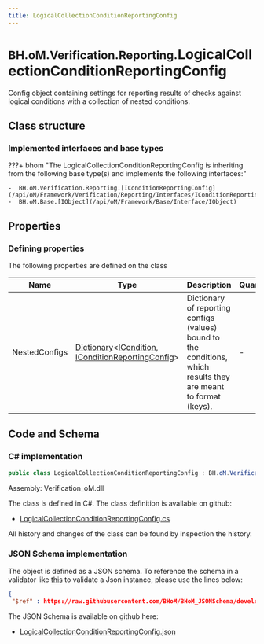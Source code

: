 ```yaml
---
title: LogicalCollectionConditionReportingConfig
---
```


# <small>BH.oM.Verification.Reporting.</small>**LogicalCollectionConditionReportingConfig**

Config object containing settings for reporting results of checks against logical conditions with a collection of nested conditions.

## Class structure

### Implemented interfaces and base types

???+ bhom "The LogicalCollectionConditionReportingConfig is inheriting from the following base type(s) and implements the following interfaces:"

    -  BH.oM.Verification.Reporting.[IConditionReportingConfig](/api/oM/Framework/Verification/Reporting/Interfaces/IConditionReportingConfig)
    -  BH.oM.Base.[IObject](/api/oM/Framework/Base/Interface/IObject)


## Properties



### Defining properties

The following properties are defined on the class

| Name             | Type             | Description      | Quantity         |
|------------------|------------------|------------------|------------------|
| NestedConfigs | [Dictionary](https://learn.microsoft.com/en-us/dotnet/api/System.Collections.Generic.Dictionary-2?view=netstandard-2.0)&lt;[ICondition](/api/oM/Framework/Verification/Conditions/Interfaces/ICondition), [IConditionReportingConfig](/api/oM/Framework/Verification/Reporting/Interfaces/IConditionReportingConfig)&gt; | Dictionary of reporting configs (values) bound to the conditions, which results they are meant to format (keys). | - |


## Code and Schema

### C# implementation

``` C# title="C#"
public class LogicalCollectionConditionReportingConfig : BH.oM.Verification.Reporting.IConditionReportingConfig, BH.oM.Base.IObject
```

Assembly: Verification_oM.dll

The class is defined in C#. The class definition is available on github:

- [LogicalCollectionConditionReportingConfig.cs](https://github.com/BHoM/BHoM/blob/develop/Verification_oM/Reporting\LogicalCollectionConditionReportingConfig.cs)

All history and changes of the class can be found by inspection the history.
### JSON Schema implementation

The object is defined as a JSON schema. To reference the schema in a validator like [this](https://www.jsonschemavalidator.net/) to validate a Json instance, please use the lines below:

``` json title="JSON Schema"
{
 "$ref" : https://raw.githubusercontent.com/BHoM/BHoM_JSONSchema/develop/Verification_oM/Reporting/LogicalCollectionConditionReportingConfig.json}
```

The JSON Schema is available on github here:

- [LogicalCollectionConditionReportingConfig.json](https://github.com/BHoM/BHoM_JSONSchema/blob/develop/Verification_oM/Reporting/LogicalCollectionConditionReportingConfig.json)
